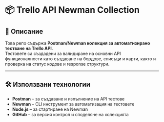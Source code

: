 # 📦 Trello API Newman Collection

## 📖 Описание
Това репо съдържа **Postman/Newman колекция за автоматизирано тестване на Trello API**.  
Тестовете са създадени за валидиране на основни API функционалности като създаване на бордове, списъци и карти, както и проверка на статус кодове и response структури.

---

## 🛠️ Използвани технологии
- **Postman** – за създаване и изпълнение на API тестове
- **Newman** – CLI инструмент за автоматизация на тестовете
- **Node.js** – за стартиране на Newman
- **GitHub** – за версия контрол и споделяне на колекцията